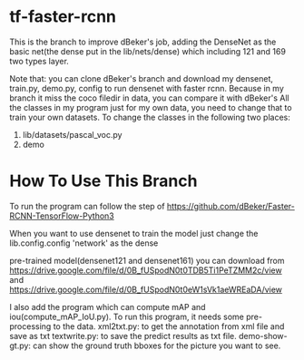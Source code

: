 # tf-faster-rcnn
This is the branch to improve dBeker's job, adding the DenseNet as the basic net(the dense put in the lib/nets/dense) which including 121 and 169 two types layer. 

Note that: you can clone dBeker's branch and download my densenet, train.py, demo.py, config to run densenet with faster rcnn. Because in my branch it miss the coco filedir in data, you can compare it with dBeker's
All the classes in my program just for my own data, you need to change that to train your own datasets.
To change the classes in the following two places:
1. lib/datasets/pascal_voc.py
2. demo
# How To Use This Branch
To run the program can follow the step of https://github.com/dBeker/Faster-RCNN-TensorFlow-Python3

When you want to use densenet to train the model just change the lib.config.config 'network' as the dense
 
pre-trained model(densenet121 and densenet161) you can download from https://drive.google.com/file/d/0B_fUSpodN0t0TDB5Ti1PeTZMM2c/view and https://drive.google.com/file/d/0B_fUSpodN0t0eW1sVk1aeWREaDA/view

I also add the program which can compute mAP and iou(compute_mAP_IoU.py). To run this program, it needs some pre-processing to the data.
xml2txt.py: to get the annotation from xml file and save as txt
textwrite.py: to save the predict results as txt file.
demo-show-gt.py: can show the ground truth bboxes for the picture you want to see.
